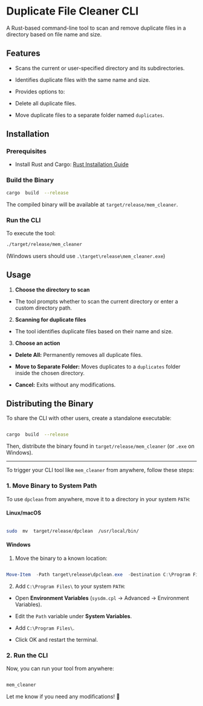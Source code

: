 # Duplicate File Cleaner CLI

A Rust-based command-line tool to scan and remove duplicate files in a directory based on file name and size.

## Features

- Scans the current or user-specified directory and its subdirectories.

- Identifies duplicate files with the same name and size.

- Provides options to:

- Delete all duplicate files.

- Move duplicate files to a separate folder named `duplicates`.

## Installation

### Prerequisites

- Install Rust and Cargo: [Rust Installation Guide](https://www.rust-lang.org/tools/install)

### Build the Binary

```sh
cargo  build  --release
```

The compiled binary will be available at `target/release/mem_cleaner`.

### Run the CLI

To execute the tool:

```sh
./target/release/mem_cleaner
```

(Windows users should use `.\target\release\mem_cleaner.exe`)

## Usage

1. **Choose the directory to scan**

- The tool prompts whether to scan the current directory or enter a custom directory path.

2. **Scanning for duplicate files**

- The tool identifies duplicate files based on their name and size.

3. **Choose an action**

- **Delete All:** Permanently removes all duplicate files.

- **Move to Separate Folder:** Moves duplicates to a `duplicates` folder inside the chosen directory.

- **Cancel:** Exits without any modifications.

## Distributing the Binary

To share the CLI with other users, create a standalone executable:

```sh

cargo  build  --release

```

Then, distribute the binary found in `target/release/mem_cleaner` (or `.exe` on Windows).

---

To trigger your CLI tool like `mem_cleaner` from anywhere, follow these steps:

### 1. **Move Binary to System Path**

To use `dpclean` from anywhere, move it to a directory in your system `PATH`:

#### **Linux/macOS**

```sh

sudo  mv  target/release/dpclean  /usr/local/bin/

```

#### **Windows**

1. Move the binary to a known location:

```powershell

Move-Item  -Path target\release\dpclean.exe  -Destination C:\Program Files\dpclean.exe

```

2. Add `C:\Program Files\` to your system `PATH`:

- Open **Environment Variables** (`sysdm.cpl` → Advanced → Environment Variables).

- Edit the `Path` variable under **System Variables**.

- Add `C:\Program Files\`.

- Click OK and restart the terminal.

### 2. **Run the CLI**

Now, you can run your tool from anywhere:

```sh

mem_cleaner

```

Let me know if you need any modifications! 🚀
